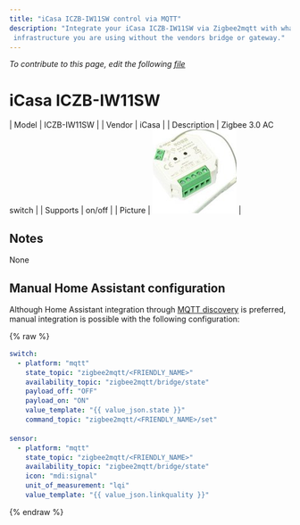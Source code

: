 ```yaml
---
title: "iCasa ICZB-IW11SW control via MQTT"
description: "Integrate your iCasa ICZB-IW11SW via Zigbee2mqtt with whatever smart home
 infrastructure you are using without the vendors bridge or gateway."
---
```


*To contribute to this page, edit the following
[file](https://github.com/Koenkk/zigbee2mqtt.io/blob/master/docs/devices/ICZB-IW11SW.md)*

# iCasa ICZB-IW11SW

| Model | ICZB-IW11SW  |
| Vendor  | iCasa  |
| Description | Zigbee 3.0 AC switch |
| Supports | on/off |
| Picture | ![iCasa ICZB-IW11SW](../images/devices/ICZB-IW11SW.jpg) |

## Notes

None

## Manual Home Assistant configuration
Although Home Assistant integration through [MQTT discovery](../integration/home_assistant) is preferred,
manual integration is possible with the following configuration:


{% raw %}
```yaml
switch:
  - platform: "mqtt"
    state_topic: "zigbee2mqtt/<FRIENDLY_NAME>"
    availability_topic: "zigbee2mqtt/bridge/state"
    payload_off: "OFF"
    payload_on: "ON"
    value_template: "{{ value_json.state }}"
    command_topic: "zigbee2mqtt/<FRIENDLY_NAME>/set"

sensor:
  - platform: "mqtt"
    state_topic: "zigbee2mqtt/<FRIENDLY_NAME>"
    availability_topic: "zigbee2mqtt/bridge/state"
    icon: "mdi:signal"
    unit_of_measurement: "lqi"
    value_template: "{{ value_json.linkquality }}"
```
{% endraw %}


